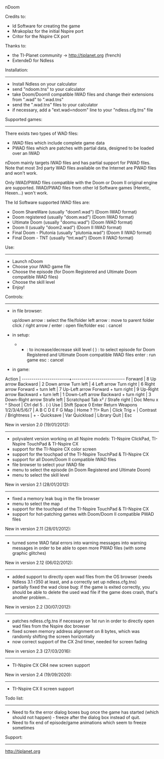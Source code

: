 nDoom


Credits to:
- Id Software for creating the game
- Mrakoplaz for the initial Nspire port
- Critor for the Nspire CX port

Thanks to:
- the TI-Planet community	-> http://tiplanet.org (french)
- ExtendeD for Ndless



Installation:
************
- Install Ndless on your calculator
- send "ndoom.tns" to your calculator
- take Doom/DoomII compatible IWAD files and change their extensions from ".wad" to ".wad.tns"
- send the ".wad.tns" files to your calculator
- if necessary, add a "ext.wad=ndoom" line to your "ndless.cfg.tns" file



Supported games:
***************
There exists two types of WAD files:
- IWAD files which include complete game data
- PWAD files which are patches with partial data, designed to be loaded over an IWAD

nDoom mainly targets IWAD files and has partial support for PWAD files.
Note that most 3rd party WAD files available on the Internet are PWAD files and won't work.

Only IWAD/PWAD files compatible with the Doom or Doom II original engine are supported. IWAD/PWAD files from other Id Software games (Heretic, Hexen...) won't work.

The Id Software supported IWAD files are:
- Doom ShareWare 	(usually "doom1.wad")		(Doom IWAD format)
- Doom registered	(usually "doom.wad")		(Doom IWAD format)
- Ultimate Doom		(usually "doomu.wad")		(Doom IWAD format)
- Doom II		(usually "doom2.wad")		(Doom II IWAD format)
- Final Doom - Plutonia	(usually "plutonia.wad")	(Doom II IWAD format)
- Final Doom - TNT	(usually "tnt.wad")		(Doom II IWAD format)



Use:
***
- Launch nDoom
- Choose your IWAD game file
- Choose the episode (for Doom Registered and Ultimate Doom compatible IWAD files)
- Choose the skill level
- Enjoy!


Controls:
********
+ in file browser:

  up/down arrow			: select the file/folder
  left arrow			: move to parent folder
  click / right arrow / enter	: open file/folder
  esc				: cancel

+ in setup:

  + -	: to increase/decrease skill level
  ( )	: to select episode for Doom Registered and Ultimate Doom compatible IWAD files
  enter	: run game
  esc	: cancel

+ in game:

Action			| 
------------------------+---------------------------
Forward			| 8 Up arrow
Backward		| 2 Down arrow
Turn left		| 4 Left arrow
Turn right		| 6 Right arrow
Forward + turn left	| 7 Up-Left arrow
Forward + turn right	| 9 Up-Right arrow
Backward + turn left	| 1 Down-Left arrow
Backward + turn right	| 3 Down-Right arrow
Strafe left		| Scratchpad Tab x² /
Strafe right		| Doc Menu x ^
Shoot			| Ctrl del 5 . (-)
Use			| Shift Space 0 Enter Return
Weapons 1/2/3/4/5/6/7	| A B C D E F G
Map			| Home ? ?!>
Run			| Click Trig = |
Contrast / Brightness	| + -
Quicksave		| Var
Quickload		| Library
Quit			| Esc



New in version 2.0 (19/01/2012):
*******************************
- polyvalent version working on all Nspire models: TI-Nspire ClickPad, TI-Nspire TouchPad & TI-Nspire CX
- support for the TI-Nspire CX color screen
- support for the touchpad of the TI-Nspire TouchPad & TI-Nspire CX
- support for all Doom/Doom II compatible IWAD files
- file browser to select your IWAD file
- menu to select the episode (in Doom Registered and Ultimate Doom)
- menu to select the skill level



New in version 2.1 (28/01/2012):
*******************************
- fixed a memory leak bug in the file browser
- menu to select the map
- support for the touchpad of the TI-Nspire TouchPad & TI-Nspire CX
- support for hot-patching games with Doom/Doom II compatible PWAD files


New in version 2.11 (28/01/2012):
*******************************
- turned some WAD fatal errors into warning messages into warning messages
in order to be able to open more PWAD files (with some graphic glitches)


New in version 2.12 (06/02/2012):
********************************
- added support to directly open wad files from the OS browser (needs Ndless 3.1 r350 at least, and a correctly set up ndless.cfg.tns)
- partially fixed the wad close bug: if the game is exited correctly, you should be able to delete the used wad file
if the game does crash, that's another problem...

New in version 2.2 (30/07/2012):
********************************
- patches ndless.cfg.tns if necessary on 1st run in order to directly open wad files from the Nspire doc browser
- fixed screen memory address alignment on 8 bytes, which was randomly shifting the screen horizontally
- now correct support of the CX 2nd timer, needed for screen fading

New in version 2.3 (27/03/2016):
********************************
- TI-Nspire CX CR4 new screen support

New in version 2.4 (19/09/2020):
********************************
- TI-Nspire CX II screen support



Todo list:
*********
- Need to fix the error dialog boxes bug once the game has started (which should not happen) - freeze after the dialog box instead of quit.
- Need to fix end of episode/game animations which seem to freeze sometimes



Support:
*******
http://tiplanet.org
